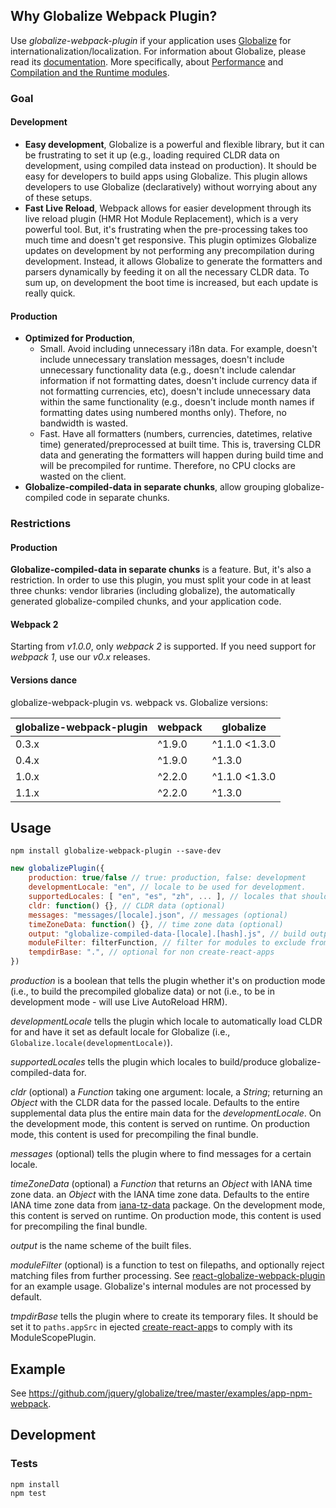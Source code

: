 ## Why Globalize Webpack Plugin?

Use *globalize-webpack-plugin* if your application uses [Globalize][] for internationalization/localization. For information about Globalize, please read its [documentation](https://github.com/jquery/globalize#README.md). More specifically, about [Performance](https://github.com/rxaviers/globalize/tree/fix-398-runtime#performance) and [Compilation and the Runtime modules](https://github.com/rxaviers/globalize/tree/fix-398-runtime#compilation-and-the-runtime-modules).

[Globalize]: https://github.com/jquery/globalize

### Goal

#### Development
- **Easy development**, Globalize is a powerful and flexible library, but it can be frustrating to set it up (e.g., loading required CLDR data on development, using compiled data instead on production). It should be easy for developers to build apps using Globalize. This plugin allows developers to use Globalize (declaratively) without worrying about any of these setups.
- **Fast Live Reload**, Webpack allows for easier development through its live reload plugin (HMR Hot Module Replacement), which is a very powerful tool. But, it's frustrating when the pre-processing takes too much time and doesn't get responsive. This plugin optimizes Globalize updates on development by not performing any precompilation during development. Instead, it allows Globalize to generate the formatters and parsers dynamically by feeding it on all the necessary CLDR data. To sum up, on development the boot time is increased, but each update is really quick.

#### Production

- **Optimized for Production**,
  - Small. Avoid including unnecessary i18n data. For example, doesn't include unnecessary translation messages, doesn't include unnecessary functionality data (e.g., doesn't include calendar information if not formatting dates, doesn't include currency data if not formatting currencies, etc), doesn't include unnecessary data within the same functionality (e.g., doesn't include month names if formatting dates using numbered months only). Thefore, no bandwidth is wasted.
  - Fast. Have all formatters (numbers, currencies, datetimes, relative time) generated/preprocessed at built time. This is, traversing CLDR data and generating the formatters will happen during build time and will be precompiled for runtime. Therefore, no CPU clocks are wasted on the client.
- **Globalize-compiled-data in separate chunks**, allow grouping globalize-compiled code in separate chunks.

### Restrictions

#### Production

**Globalize-compiled-data in separate chunks** is a feature. But, it's also a restriction. In order to use this plugin, you must split your code in at least three chunks: vendor libraries (including globalize), the automatically generated globalize-compiled chunks, and your application code.

#### Webpack 2

Starting from *v1.0.0*, only *webpack 2* is supported. If you need support for *webpack 1*, use our *v0.x* releases.

#### Versions dance

globalize-webpack-plugin vs. webpack vs. Globalize versions:

| globalize-webpack-plugin | webpack | globalize     |
| ------------------------ | ------- | ------------- |
| 0.3.x                    | ^1.9.0  | ^1.1.0 <1.3.0 |
| 0.4.x                    | ^1.9.0  | ^1.3.0        |
| 1.0.x                    | ^2.2.0  | ^1.1.0 <1.3.0 |
| 1.1.x                    | ^2.2.0  | ^1.3.0        |

## Usage

    npm install globalize-webpack-plugin --save-dev

```js
new globalizePlugin({
	production: true/false // true: production, false: development
	developmentLocale: "en", // locale to be used for development.
	supportedLocales: [ "en", "es", "zh", ... ], // locales that should be built support for.
	cldr: function() {}, // CLDR data (optional)
	messages: "messages/[locale].json", // messages (optional)
	timeZoneData: function() {}, // time zone data (optional)
	output: "globalize-compiled-data-[locale].[hash].js", // build output.
	moduleFilter: filterFunction, // filter for modules to exclude from processing
	tempdirBase: ".", // optional for non create-react-apps
})
```

*production* is a boolean that tells the plugin whether it's on production mode (i.e., to build the precompiled globalize data) or not (i.e., to be in development mode - will use Live AutoReload HRM).

*developmentLocale* tells the plugin which locale to automatically load CLDR for and have it set as default locale for Globalize (i.e., `Globalize.locale(developmentLocale)`).

*supportedLocales* tells the plugin which locales to build/produce globalize-compiled-data for.

*cldr* (optional) a *Function* taking one argument: locale, a *String*; returning an *Object* with the CLDR data for the passed locale. Defaults to the entire supplemental data plus the entire main data for the *developmentLocale*. On the development mode, this content is served on runtime. On production mode, this content is used for precompiling the final bundle.

*messages* (optional) tells the plugin where to find messages for a certain locale.

*timeZoneData* (optional) a *Function* that returns an *Object* with IANA time zone data. an *Object* with the IANA time zone data. Defaults to the entire IANA time zone data from [iana-tz-data](https://github.com/rxaviers/iana-tz-data) package. On the development mode, this content is served on runtime. On production mode, this content is used for precompiling the final bundle.

*output* is the name scheme of the built files.

*moduleFilter* (optional) is a function to test on filepaths, and optionally reject matching files from further processing. See [react-globalize-webpack-plugin](https://github.com/rxaviers/react-globalize-webpack-plugin) for an example usage. Globalize's internal modules are not processed by default.

*tmpdirBase* tells the plugin where to create its temporary files. It should be set it to `paths.appSrc` in ejected [create-react-app](https://github.com/facebookincubator/create-react-app)s to comply with its ModuleScopePlugin.

## Example

See https://github.com/jquery/globalize/tree/master/examples/app-npm-webpack.

## Development

### Tests

    npm install
    npm test
